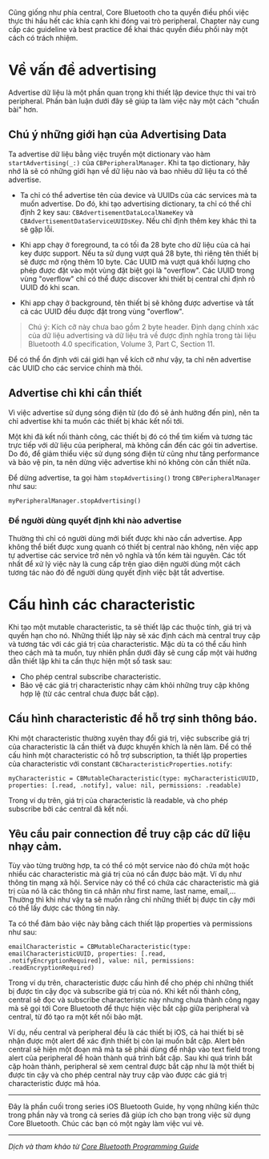 Cũng giống như phía central, Core Bluetooth cho ta quyền điều phối việc thực thi hầu hết các khía cạnh khi đóng vai trò peripheral. Chapter này cung cấp các guideline và best practice để khai thác quyền điều phối này một cách có trách nhiệm.

# Về vấn đề advertising
Advertise dữ liệu là một phần quan trọng khi thiết lập device thực thi vai trò peripheral. Phần bàn luận dưới đây sẽ giúp ta làm việc này một cách "chuẩn bài" hơn.

## Chú ý những giới hạn của Advertising Data
Ta advertise dữ liệu bằng việc truyền một dictionary vào hàm `startAdvertising(_:)` của `CBPeripheralManager`. Khi ta tạo dictionary, hãy nhớ là sẽ có những giới hạn về dữ liệu nào và bao nhiêu dữ liệu ta có thể advertise.

- Ta chỉ có thể advertise tên của device và UUIDs của các services mà ta muốn advertise. Do đó, khi tạo advertising dictionary, ta chỉ có thể chỉ định 2 key sau: `CBAdvertisementDataLocalNameKey` và `CBAdvertisementDataServiceUUIDsKey`. Nếu chỉ định thêm key khác thì ta sẽ gặp lỗi.

- Khi app chạy ở foreground, ta có tối đa 28 byte cho dữ liệu của cả hai key được support. Nếu ta sử dụng vượt quá 28 byte, thì riêng tên thiết bị sẽ được mở rộng thêm 10 byte. Các UUID mà vượt quá khối lượng cho phép được đặt vào một vùng đặt biệt gọi là "overflow". Các UUID trong vùng "overflow" chỉ có thể được discover khi thiết bị central chỉ định rõ UUID đó khi scan.

- Khi app chạy ở background, tên thiết bị sẽ không được advertise và tất cả các UUID đều được đặt trong vùng "overflow".

> Chú ý: Kích cỡ này chưa bao gồm 2 byte header. Định dạng chính xác của dữ liệu advertising và dữ liệu trả về được định nghĩa trong tài liệu Bluetooth 4.0 specification, Volume 3, Part C, Section 11.

Để có thể ổn định với cái giới hạn về kích cỡ như vậy, ta chỉ nên advertise các UUID cho các service chính mà thôi.

## Advertise chỉ khi cần thiết
Vì việc advertise sử dụng sóng điện từ (do đó sẽ ảnh hưởng đến pin), nên ta chỉ advertise khi ta muốn các thiết bị khác kết nối tới. 

Một khi đã kết nối thành công, các thiết bị đó có thể tìm kiếm và tương tác trực tiếp với dữ liệu của peripheral, mà không cần đến các gói tin advertise. Do đó, để giảm thiểu việc sử dụng sóng điện từ cũng như tăng performance và bảo vệ pin, ta nên dừng việc advertise khi nó không còn cần thiết nữa. 

Để dừng advertise, ta gọi hàm `stopAdvertising()` trong `CBPeripheralManager` như sau:
```
myPeripheralManager.stopAdvertising()
```

### Để người dùng quyết định khi nào advertise
Thường thì chỉ có người dùng mới biết được khi nào cần advertise. App không thể biết được xung quanh có thiết bị central nào không, nên việc app tự advertise các service trở nên vô nghĩa và tốn kém tài nguyên. Các tốt nhất để xử lý việc này là cung cấp trên giao diện người dùng một cách tương tác nào đó để người dùng quyết định việc bật tắt advertise.

# Cấu hình các characteristic
Khi tạo một mutable characteristic, ta sẽ thiết lập các thuộc tính, giá trị và quyền hạn cho nó. Những thiết lập này sẽ xác định cách mà central truy cập và tương tác với các giá trị của characteristic.
Mặc dù ta có thể cấu hình theo cách mà ta muốn, tuy nhiên phần dưới đây sẽ cung cấp một vài hướng dẫn thiết lập khi ta cần thực hiện một số task sau:
- Cho phép central subscribe characteristic.
- Bảo vệ các giá trị characteristic nhạy cảm khỏi những truy cập không hợp lệ (từ các central chưa được bắt cặp).

## Cấu hình characteristic để hỗ trợ sinh thông báo.
Khi một characteristic thường xuyên thay đổi giá trị, việc subscribe giá trị của characteristic là cần thiết và được khuyến khích là nên làm.
Để có thể cấu hình một characteristic có hỗ trợ subscription, ta thiết lập properties của characteristic với constant `CBCharacteristicProperties.notify`:
```
myCharacteristic = CBMutableCharacteristic(type: myCharacteristicUUID, properties: [.read, .notify], value: nil, permissions: .readable)
```
Trong ví dụ trên, giá trị của characteristic là readable, và cho phép subscribe bởi các central đã kết nối.

## Yêu cầu pair connection để truy cập các dữ liệu nhạy cảm.
Tùy vào từng trường hợp, ta có thể có một service nào đó chứa một hoặc nhiều các characteristic mà giá trị của nó cần được bảo mật. Ví dụ như thông tin mạng xã hội. Service này có thể có chứa các characteristic mà giá trị của nó là các thông tin cá nhân như first name, last name, email,... Thường thì khi như vậy ta sẽ muốn rằng chỉ những thiết bị được tin cậy mới có thể lấy được các thông tin này.

Ta có thể đảm bảo việc này bằng cách thiết lập properties và permissions như sau:
```
emailCharacteristic = CBMutableCharacteristic(type: emailCharacteristicUUID, properties: [.read, .notifyEncryptionRequired], value: nil, permissions: .readEncryptionRequired)
```
Trong ví dụ trên, characteristic được cấu hình để cho phép chỉ những thiết bị được tin cậy đọc và subscribe giá trị của nó. Khi kết nối thành công, central sẽ đọc và subscribe characteristic này nhưng chưa thành công ngay mà sẽ gọi tới Core Bluetooth để thực hiện việc bắt cặp giữa peripheral và central, từ đó tạo ra một kết nối bảo mật.

Ví dụ, nếu central và peripheral đều là các thiết bị iOS, cả hai thiết bị sẽ nhận được một alert để xác định thiết bị còn lại muốn bắt cặp. Alert bên central sẽ hiện một đoạn mã mà ta sẽ phải dùng để nhập vào text field trong alert của peripheral để hoàn thành quá trình bắt cặp.
Sau khi quá trình bắt cặp hoàn thành, peripheral sẽ xem central được bắt cặp như là một thiết bị được tin cậy và cho phép central này truy cập vào được các giá trị characteristic được mã hóa.

-----

Đây là phần cuối trong series iOS Bluetooth Guide, hy vọng những kiến thức trong phần này và trong cả series đã giúp ích cho bạn trong việc sử dụng Core Bluetooth. Chúc các bạn có một ngày làm việc vui vẻ.

-----
*Dịch và tham khảo từ [Core Bluetooth Programming Guide](https://developer.apple.com/library/content/documentation/NetworkingInternetWeb/Conceptual/CoreBluetoothconcepts/AboutCoreBluetooth/Introduction.html)*